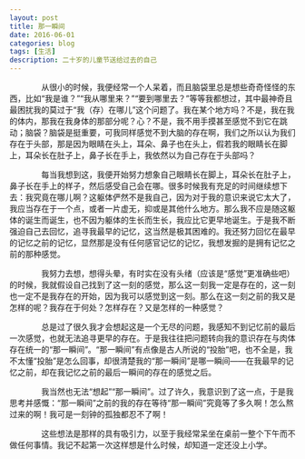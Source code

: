 ```yaml
---
layout: post
title: 那一瞬间
date: 2016-06-01
categories: blog
tags: [生活]
description: 二十岁的儿童节送给过去的自己
---
```


&emsp;&emsp;&emsp;&emsp;从很小的时候，我便经常一个人呆着，而且脑袋里总是想些奇奇怪怪的东西，比如“我是谁？”“我从哪里来？”“要到哪里去？”等等我都想过，其中最神奇且最困扰我的莫过于“我（存）在哪儿”这个问题了。我在某个地方吗？不是，我在我的体内，那我在我身体的那部分呢？心？不是，我不用手摸甚至感觉不到它在跳动；脑袋？脑袋是挺重要，可我同样感觉不到大脑的存在啊，我们之所以认为我们存在于头部，那是因为眼睛在头上，耳朵、鼻子也在头上，假若我的眼睛长在脚上，耳朵长在肚子上，鼻子长在手上，我依然以为自己存在于头部吗？
	
&emsp;&emsp;&emsp;&emsp;每当我想到这，我便开始努力想象自己眼睛长在脚上，耳朵长在肚子上，鼻子长在手上的样子，然后感受自己会在哪。很多时候我有充足的时间继续想下去：我究竟在哪儿啊？这躯体俨然不是我自己，因为对于我的意识来说它太大了，我应当存在于一个点，或者一片虚无，抑或是其他什么地方。那么我不应是随这躯体的诞生而诞生，也不因为躯体的生长而生长，我应比它更早地诞生。于是我不断强迫自己去回忆，追寻我最早的记忆，这当然是极其困难的。我还努力回忆在最早的记忆之前的记忆，显然那是没有任何感官记忆的记忆，我想发掘的是拥有记忆之前的那种感觉。

&emsp;&emsp;&emsp;&emsp;我努力去想，想得头晕，有时实在没有头绪（应该是“感觉”更准确些吧）的时候，我就假设自己找到了这一刻的感觉，那么这一刻我一定是存在的，这一刻也一定不是我存在的开始，因为我可以感觉到这一刻。那么在这一刻之前的我又是怎样的呢？我存在于何处？怎样存在？又是怎样的一种感觉？

&emsp;&emsp;&emsp;&emsp;总是过了很久我才会想起这是一个无尽的问题，我感知不到记忆前的最后一次感觉，也就无法追寻更早的存在。于是我往往把问题转向我的意识存在与肉体存在统一的“那一瞬间”。“那一瞬间”有点像是古人所说的“投胎”吧，也不全是，我不太懂“投胎”是怎么回事，却很清楚我的“那一瞬间”是哪一瞬间——在我最早的记忆之前，却在我记忆之前的最后一瞬间的存在的感觉之后。

&emsp;&emsp;&emsp;&emsp;我当然也无法“想起”“那一瞬间”。过了许久，我意识到了这一点，于是我思考并感慨：“那一瞬间”之前的我的存在等待“那一瞬间”究竟等了多久啊！怎么熬过来的啊！我可是一刻钟的孤独都忍不了啊！

&emsp;&emsp;&emsp;&emsp;这些想法是那样的具有吸引力，以至于我经常呆坐在桌前一整个下午而不做任何事情。我记不起第一次这样想是什么时候，却知道一定还没上小学。
